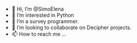 - 👋 Hi, I’m @SimoElena
- 👀 I’m interested in Python
- 🌱 I’m a survey programmer.
- 💞️ I’m looking to collaborate on Decipher projects.
- 📫 How to reach me ...

<!---
SimoElena/SimoElena is a ✨ special ✨ repository because its `README.md` (this file) appears on your GitHub profile.
You can click the Preview link to take a look at your changes.
--->
